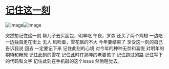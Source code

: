 # [记住这一刻](https://github.com/yihong0618/gitblog/issues/199)

![image](https://user-images.githubusercontent.com/15976103/103299262-128fc200-4a37-11eb-91a4-6f9725d0fbd1.jpeg)![image](https://user-images.githubusercontent.com/15976103/103299265-158ab280-4a37-11eb-8662-d541c439a643.jpeg)

突然想记住这一刻
帮儿子去买面包，明早吃
午夜，罗森
还买了两个鸡翅
一边吃一边独自走在街上
无人
风吹着，雪花飘的不大
今年要结束了
享受这一刻的自己
告诉我说
回去
一定要记下来
记住此刻的心境
对今年的种种无奈和喜悦
对明年的期待和畅想
记住此刻的雪花
记住此时在熟睡的老婆孩子
记住跑过的路
记住写下的代码和文字
记住此刻在手机敲的这个issue
然后睡觉去。